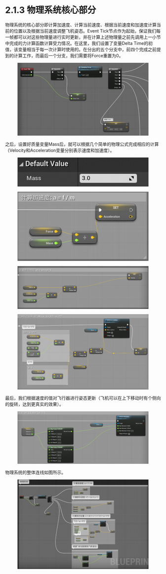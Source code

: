# 2.1.3 物理系统核心部分

物理系统的核心部分即计算加速度、计算当前速度、根据当前速度和加速度计算当前的位置以及根据当前速度调整飞机姿态。Event Tick节点作为起始，保证我们每一帧都可以对这些物理量进行实时更新，并在计算上述物理量之前先调用上一小节中完成的力计算函数计算受力情况。在这里，我们设置了变量Delta Time的初值，该变量相当于每一次计算时使用的。在分出的五个分支中，前四个完成之前提到的计算工作，而最后一个分支，我们需要将Force重置为0。

<figure><img src="../../../.gitbook/assets/image (263).png" alt=""><figcaption></figcaption></figure>

之后，设置好质量变量Mass后，就可以根据几个简单的物理公式完成相应的计算（Velocity和Acceleration变量分别表示速度和加速度）。

<figure><img src="../../../.gitbook/assets/image (180).png" alt=""><figcaption></figcaption></figure>

<figure><img src="../../../.gitbook/assets/image (72).png" alt=""><figcaption></figcaption></figure>

<figure><img src="../../../.gitbook/assets/image (75).png" alt=""><figcaption></figcaption></figure>

<figure><img src="../../../.gitbook/assets/image (22).png" alt=""><figcaption></figcaption></figure>

最后，我们根据速度的值对飞行器进行姿态更新（飞机可以在上下移动时有个侧向的旋转，达到更真实的效果）。

<figure><img src="../../../.gitbook/assets/image (31).png" alt=""><figcaption></figcaption></figure>

物理系统的整体连线如图所示。

<figure><img src="../../../.gitbook/assets/image (60).png" alt=""><figcaption></figcaption></figure>
